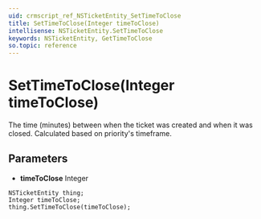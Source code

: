 ```yaml
---
uid: crmscript_ref_NSTicketEntity_SetTimeToClose
title: SetTimeToClose(Integer timeToClose)
intellisense: NSTicketEntity.SetTimeToClose
keywords: NSTicketEntity, GetTimeToClose
so.topic: reference
---
```


# SetTimeToClose(Integer timeToClose)

The time (minutes) between when the ticket was created and when it was closed. Calculated based on priority&apos;s timeframe.

## Parameters

* **timeToClose** Integer

```crmscript
NSTicketEntity thing;
Integer timeToClose;
thing.SetTimeToClose(timeToClose);
```

